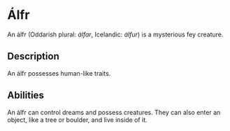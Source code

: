 # Álfr

An álfr (Oddarish plural: *álfar*, Icelandic: *álfur*) is a mysterious fey creature.

## Description
An álfr possesses human-like traits.

## Abilities
An álfr can control dreams and possess creatures. They can also enter an object, like a tree or boulder, and live inside of it.

